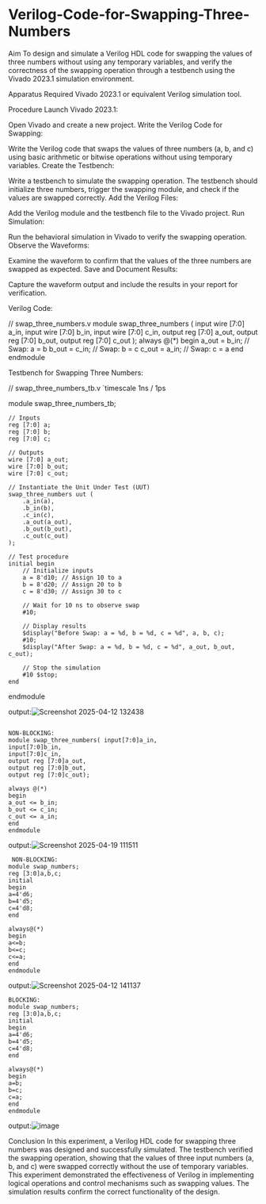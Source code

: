 # Verilog-Code-for-Swapping-Three-Numbers
Aim
To design and simulate a Verilog HDL code for swapping the values of three numbers without using any temporary variables, and verify the correctness of the swapping operation through a testbench using the Vivado 2023.1 simulation environment.

Apparatus Required
Vivado 2023.1 or equivalent Verilog simulation tool.

Procedure
Launch Vivado 2023.1:

Open Vivado and create a new project.
Write the Verilog Code for Swapping:

Write the Verilog code that swaps the values of three numbers (a, b, and c) using basic arithmetic or bitwise operations without using temporary variables.
Create the Testbench:

Write a testbench to simulate the swapping operation. The testbench should initialize three numbers, trigger the swapping module, and check if the values are swapped correctly.
Add the Verilog Files:

Add the Verilog module and the testbench file to the Vivado project.
Run Simulation:

Run the behavioral simulation in Vivado to verify the swapping operation.
Observe the Waveforms:

Examine the waveform to confirm that the values of the three numbers are swapped as expected.
Save and Document Results:

Capture the waveform output and include the results in your report for verification.

Verilog Code:

// swap_three_numbers.v
module swap_three_numbers (
    input wire [7:0] a_in,
    input wire [7:0] b_in,
    input wire [7:0] c_in,
    output reg [7:0] a_out,
    output reg [7:0] b_out,
    output reg [7:0] c_out
);
    always @(*) begin
        a_out = b_in; // Swap: a = b
        b_out = c_in; // Swap: b = c
        c_out = a_in; // Swap: c = a
    end
endmodule


Testbench for Swapping Three Numbers:

// swap_three_numbers_tb.v
`timescale 1ns / 1ps

module swap_three_numbers_tb;

    // Inputs
    reg [7:0] a;
    reg [7:0] b;
    reg [7:0] c;

    // Outputs
    wire [7:0] a_out;
    wire [7:0] b_out;
    wire [7:0] c_out;

    // Instantiate the Unit Under Test (UUT)
    swap_three_numbers uut (
        .a_in(a),
        .b_in(b),
        .c_in(c),
        .a_out(a_out),
        .b_out(b_out),
        .c_out(c_out)
    );

    // Test procedure
    initial begin
        // Initialize inputs
        a = 8'd10; // Assign 10 to a
        b = 8'd20; // Assign 20 to b
        c = 8'd30; // Assign 30 to c

        // Wait for 10 ns to observe swap
        #10;

        // Display results
        $display("Before Swap: a = %d, b = %d, c = %d", a, b, c);
        #10;
        $display("After Swap: a = %d, b = %d, c = %d", a_out, b_out, c_out);
        
        // Stop the simulation
        #10 $stop;
    end
endmodule


output:![Screenshot 2025-04-12 132438](https://github.com/user-attachments/assets/5c3d3d85-603b-45f1-8ea4-8b807f00392f)
```

NON-BLOCKING:
module swap_three_numbers( input[7:0]a_in,
input[7:0]b_in,
input[7:0]c_in,
output reg [7:0]a_out,
output reg [7:0]b_out,
output reg [7:0]c_out);

always @(*)
begin
a_out <= b_in;
b_out <= c_in;
c_out <= a_in;
end
endmodule
```
output:![Screenshot 2025-04-19 111511](https://github.com/user-attachments/assets/56135d2e-c80c-4e2a-a5cb-21af0663cd3c)
```
 NON-BLOCKING:
module swap_numbers;
reg [3:0]a,b,c;
initial 
begin 
a=4'd6;
b=4'd5;
c=4'd8;
end

always@(*)
begin 
a<=b;
b<=c;
c<=a;
end
endmodule
```
output:![Screenshot 2025-04-12 141137](https://github.com/user-attachments/assets/2c017d38-e5c4-4e2e-9995-9c2c468fd6ea)
```
BLOCKING:
module swap_numbers;
reg [3:0]a,b,c;
initial 
begin 
a=4'd6;
b=4'd5;
c=4'd8;
end

always@(*)
begin 
a=b;
b=c;
c=a;
end
endmodule
```
output:![image](https://github.com/user-attachments/assets/6a682cc3-ba99-4700-a52d-f5d6bc03d70d)

Conclusion
In this experiment, a Verilog HDL code for swapping three numbers was designed and successfully simulated. The testbench verified the swapping operation, showing that the values of three input numbers (a, b, and c) were swapped correctly without the use of temporary variables. This experiment demonstrated the effectiveness of Verilog in implementing logical operations and control mechanisms such as swapping values. The simulation results confirm the correct functionality of the design.
